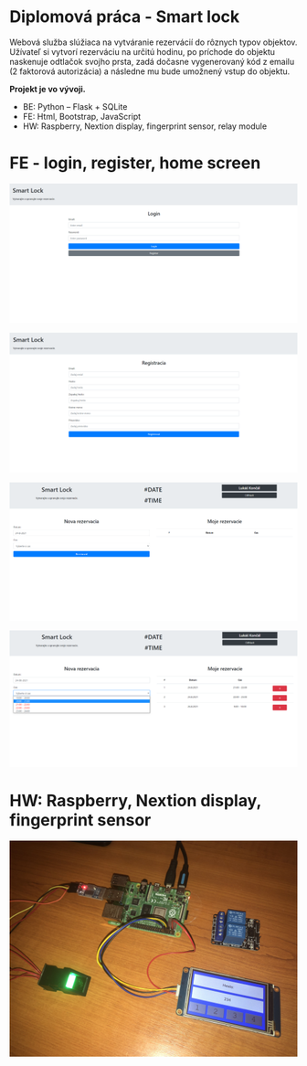 # Diplomová práca - Smart lock

Webová služba slúžiaca na vytváranie rezervácií do rôznych typov objektov. Užívateľ si vytvorí rezerváciu na určitú hodinu, po príchode do objektu naskenuje odtlačok svojho prsta, zadá dočasne vygenerovaný kód z emailu (2 faktorová autorizácia) a následne mu bude umožnený vstup do objektu. 

**Projekt je vo vývoji.**

- BE: Python – Flask + SQLite
- FE: Html, Bootstrap, JavaScript
- HW: Raspberry, Nextion display, fingerprint sensor, relay module

# FE - login, register, home screen

![Alt text](images/login.png?raw=true "Login")

![Alt text](images/registracia.png?raw=true "Register")

![Alt text](images/home1.png?raw=true "Home1")

![Alt text](images/home2.png?raw=true "Home2")


# HW: Raspberry, Nextion display, fingerprint sensor

![Alt text](images/hw.jpg?raw=true "Home2")
